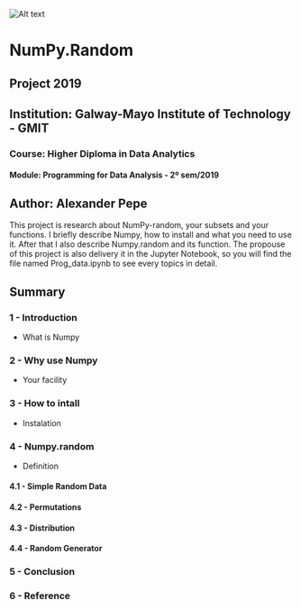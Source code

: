 ![Alt text](https://github.com/PepeAlex/numpy.random/blob/master/Numpy.jpeg)

# NumPy.Random

## Project 2019
## Institution: Galway-Mayo Institute of Technology - GMIT
### Course: Higher Diploma in Data Analytics
#### Module: Programming for Data Analysis - 2º sem/2019

## Author: Alexander Pepe

  This project is research about NumPy-random, your subsets and your functions. I briefly describe Numpy, how to install and what you need to use it. After that I also describe Numpy.random and its function. The propouse of this project is also delivery it in the Jupyter Notebook, so you will find the file named Prog_data.ipynb to see every topics in detail. 
  
## Summary
    
   ### 1 - Introduction
   - What is Numpy
    
   ### 2 - Why use Numpy
   - Your facility
    
   ### 3 - How to intall
   - Instalation
    
   ### 4 - Numpy.random
   - Definition 
    
   #### 4.1 - Simple Random Data
   #### 4.2 - Permutations
   #### 4.3 - Distribution
   #### 4.4 - Random Generator
      
   ### 5 - Conclusion
    
   ### 6 - Reference
